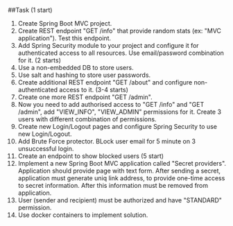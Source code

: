 ##Task
(1 start)
1. Create Spring Boot MVC project.
2. Create REST endpoint "GET /info" that provide random stats (ex: "MVC application"). Test this endpoint.
3. Add Spring Security module to your project and configure it for authenticated access to all resources. Use email/password combination for it.
   (2 starts)
4. Use a non-embedded DB to store users.
5. Use salt and hashing to store user passwords.
6. Create additional REST endpoint "GET /about" and configure non-authenticated access to it.
   (3-4 starts)
7. Create one more REST endpoint "GET /admin".
8. Now you need to add authorised access to "GET /info" and "GET /admin", add "VIEW_INFO", "VIEW_ADMIN" permissions for it. Create 3 users with different combination of permissions.
9. Create new Login/Logout pages and configure Spring Security to use new Login/Logout.
10. Add Brute Force protector. BLock user email for 5 minute on 3 unsuccessful login.
11. Create an endpoint to show blocked users
    (5 start)
12. Implement a new Spring Boot MVC application called "Secret providers". Application should provide page with text form. After sending a secret, application must generate uniq link address, to provide one-time access to secret information. After this information must be removed from application.
13. User (sender and recipient) must be authorized and have "STANDARD" permission.
14. Use docker containers to implement solution.
